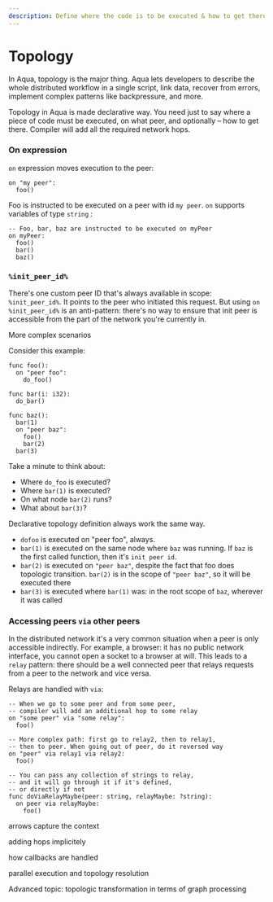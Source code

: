 ```yaml
---
description: Define where the code is to be executed & how to get there
---
```


# Topology

In Aqua, topology is the major thing. Aqua lets developers to describe the whole distributed workflow in a single script, link data, recover from errors, implement complex patterns like backpressure, and more.

Topology in Aqua is made declarative way. You need just to say where a piece of code must be executed, on what peer, and optionally – how to get there. Compiler will add all the required network hops.

### On expression

`on` expression moves execution to the peer:

```text
on "my peer":
  foo()
```

Foo is instructed to be executed on a peer with id `my peer`. `on` supports variables of type `string` :

```text
-- Foo, bar, baz are instructed to be executed on myPeer
on myPeer:
  foo()
  bar()
  baz()
```

### `%init_peer_id%`

There's one custom peer ID that's always available in scope: `%init_peer_id%`. It points to the peer who initiated this request. But using `on %init_peer_id%` is an anti-pattern: there's no way to ensure that init peer is accessible from the part of the network you're currently in.

More complex scenarios

Consider this example:

```text
func foo():
  on "peer foo":
    do_foo()
    
func bar(i: i32):
  do_bar()
  
func baz():
  bar(1)
  on "peer baz":
    foo()
    bar(2)
  bar(3)            
```

Take a minute to think about:

* Where `do_foo` is executed?
* Where `bar(1)` is executed?
* On what node `bar(2)` runs?
* What about `bar(3)`?

Declarative topology definition always work the same way.

* `dofoo` is executed on "peer foo", always.
* `bar(1)` is executed on the same node where `baz` was running. If `baz` is the first called function, then it's `init peer id`.
* `bar(2)` is executed on `"peer baz"`, despite the fact that foo does topologic transition. `bar(2)` is in the scope of `"peer baz"`, so it will be executed there
* `bar(3)` is executed where `bar(1)` was: in the root scope of `baz`, wherever it was called

### Accessing peers `via` other peers

In the distributed network it's a very common situation when a peer is only accessible indirectly. For example, a browser: it has no public network interface, you cannot open a socket to a browser at will. This leads to a `relay` pattern: there should be a well connected peer that relays requests from a peer to the network and vice versa.

Relays are handled with `via`:

```text
-- When we go to some peer and from some peer,
-- compiler will add an additional hop to some relay
on "some peer" via "some relay":
  foo()
  
-- More complex path: first go to relay2, then to relay1,
-- then to peer. When going out of peer, do it reversed way  
on "peer" via relay1 via relay2:
  foo()
  
-- You can pass any collection of strings to relay,
-- and it will go through it if it's defined,
-- or directly if not  
func doViaRelayMaybe(peer: string, relayMaybe: ?string):
  on peer via relayMaybe:
    foo()
```



arrows capture the context

adding hops implicitely

how callbacks are handled

parallel execution and topology resolution

Advanced topic: topologic transformation in terms of graph processing

